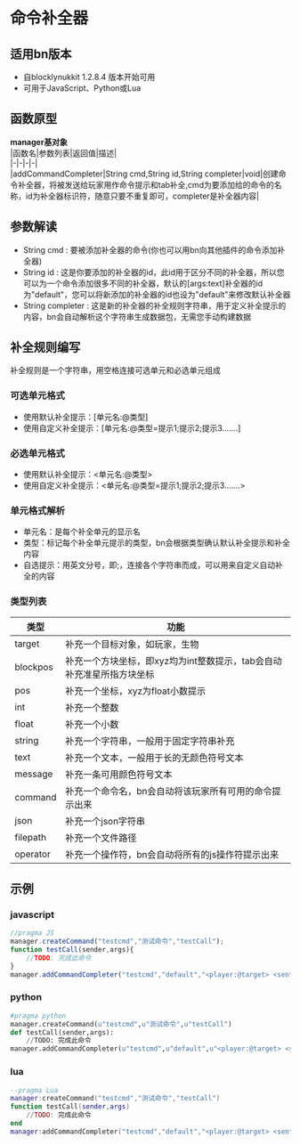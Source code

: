 # 命令补全器  
## 适用bn版本  
- 自blocklynukkit 1.2.8.4 版本开始可用  
- 可用于JavaScript、Python或Lua  
## 函数原型  
**manager基对象**  
|函数名|参数列表|返回值|描述|  
|-|-|-|-|  
|addCommandCompleter|String cmd,String id,String completer|void|创建命令补全器，将被发送给玩家用作命令提示和tab补全,cmd为要添加给的命令的名称，id为补全器标识符，随意只要不重复即可，completer是补全器内容|  
## 参数解读  
- String cmd : 要被添加补全器的命令(你也可以用bn向其他插件的命令添加补全器)  
- String id : 这是你要添加的补全器的id，此id用于区分不同的补全器，所以您可以为一个命令添加很多不同的补全器，默认的[args:text]补全器的id为"default"，您可以将新添加的补全器的id也设为"default"来修改默认补全器  
- String completer : 这是新的补全器的补全规则字符串，用于定义补全提示的内容，bn会自动解析这个字符串生成数据包，无需您手动构建数据  
## 补全规则编写  
补全规则是一个字符串，用空格连接可选单元和必选单元组成  
### 可选单元格式  
- 使用默认补全提示：[单元名:@类型]  
- 使用自定义补全提示：[单元名:@类型=提示1;提示2;提示3.......]  
### 必选单元格式  
- 使用默认补全提示：\<单元名:@类型>  
- 使用自定义补全提示：\<单元名:@类型=提示1;提示2;提示3.......>  
### 单元格式解析  
- 单元名：是每个补全单元的显示名  
- 类型：标记每个补全单元提示的类型，bn会根据类型确认默认补全提示和补全内容  
- 自选提示：用英文分号，即;，连接各个字符串而成，可以用来自定义自动补全的内容  
### 类型列表  
|类型|功能|  
|-|-|  
|target|补充一个目标对象，如玩家，生物|  
|blockpos|补充一个方块坐标，即xyz均为int整数提示，tab会自动补充准星所指方块坐标|  
|pos|补充一个坐标，xyz为float小数提示|  
|int|补充一个整数|  
|float|补充一个小数|  
|string|补充一个字符串，一般用于固定字符串补充|  
|text|补充一个文本，一般用于长的无颜色符号文本|  
|message|补充一条可用颜色符号文本|  
|command|补充一个命令名，bn会自动将该玩家所有可用的命令提示出来|  
|json|补充一个json字符串|  
|filepath|补充一个文件路径|  
|operator|补充一个操作符，bn会自动将所有的js操作符提示出来|  
## 示例  
### javascript  
```javascript  
//pragma JS  
manager.createCommand("testcmd","测试命令","testCall");  
function testCall(sender,args){  
    //TODO: 完成此命令  
}  
manager.addCommandCompleter("testcmd","default","<player:@target> <sentence:@message=BNNB!;blocklynukkit> [color:@text=red;green]");  
```  
### python  
```python  
#pragma python  
manager.createCommand(u"testcmd",u"测试命令",u"testCall")  
def testCall(sender,args):  
    //TODO: 完成此命令  
manager.addCommandCompleter(u"testcmd",u"default",u"<player:@target> <sentence:@message=BNNB!;blocklynukkit> [color:@text=red;green]")  
```  
### lua  
```lua  
--pragma Lua  
manager:createCommand("testcmd","测试命令","testCall")  
function testCall(sender,args)  
    //TODO: 完成此命令  
end  
manager:addCommandCompleter("testcmd","default","<player:@target> <sentence:@message=BNNB!;blocklynukkit> [color:@text=red;green]")  
```  
